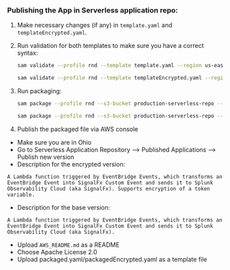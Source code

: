### Publishing the App in Serverless application repo:

1. Make necessary changes (if any) in `template.yaml` and `templateEncrypted.yaml`.

2. Run validation for both templates to make sure you have a correct syntax:
   ```bash
   sam validate --profile rnd --template template.yaml --region us-east-2

   sam validate --profile rnd --template templateEncrypted.yaml --region us-east-2

   ```

3. Run packaging:
   ```bash
   sam package --profile rnd --s3-bucket production-serverless-repo --s3-prefix event-bridge-event-forwarder --region us-east-2 --template template.yaml --output-template-file packaged.yaml
   
   sam package --profile rnd --s3-bucket production-serverless-repo --s3-prefix event-bridge-event-forwarder --region us-east-2 --template templateEncrypted.yaml --output-template-file packagedEncrypted.yaml
   ```

4. Publish the packaged file via AWS console
* Make sure you are in Ohio
* Go to Serverless Application Repository --> Published Applications --> Publish new version
* Description for the encrypted version:

`A Lambda function triggered by EventBridge Events, which transforms an EventBridge Event into SignalFx Custom Event and sends it to Splunk Observability Cloud (aka SignalFx). Supports encryption of a token variable.`

* Description for the base version:

`A Lambda function triggered by EventBridge Events, which transforms an EventBridge Event into SignalFx Custom Event and sends it to Splunk Observability Cloud (aka SignalFx).`

* Upload `AWS_README.md` as a README
* Choose Apache License 2.0
* Upload packaged.yaml/packagedEncrypted.yaml as a template file